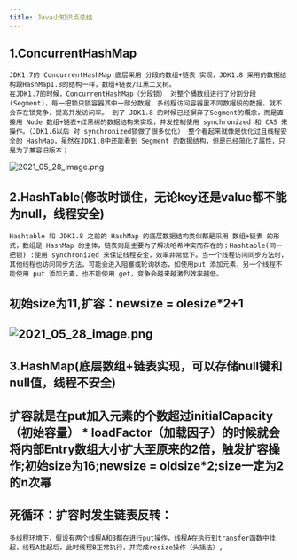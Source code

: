```yaml
---
title: Java小知识点总结
---
```


## 1.ConcurrentHashMap
    JDK1.7的 ConcurrentHashMap 底层采用 分段的数组+链表 实现，JDK1.8 采用的数据结构跟HashMap1.8的结构一样，数组+链表/红黑二叉树。
    在JDK1.7的时候，ConcurrentHashMap（分段锁） 对整个桶数组进行了分割分段(Segment)，每一把锁只锁容器其中一部分数据，多线程访问容器里不同数据段的数据，就不会存在锁竞争，提高并发访问率。 到了 JDK1.8 的时候已经摒弃了Segment的概念，而是直接用 Node 数组+链表+红黑树的数据结构来实现，并发控制使用 synchronized 和 CAS 来操作。（JDK1.6以后 对 synchronized锁做了很多优化） 整个看起来就像是优化过且线程安全的 HashMap，虽然在JDK1.8中还能看到 Segment 的数据结构，但是已经简化了属性，只是为了兼容旧版本；
![2021_05_28_image.png](https://cdn.logseq.com/%2F1e5b0e5f-d368-4a5d-86eb-09a690ee15d72ebdfe18-330b-4a94-9c3f-8595c6f8036e2021_05_28_image.png?Expires=4775811559&Signature=ndwMYbA0GrZLrjG5QJdzRUJp9kNT9qLso7Pume-9xsa2lhkUkQaGZcLaP7dIJfLnCaV-Bu1B~EWqm~Q-ZkiMtizuAZEyw9lJKs1A7DV3NEOlq9u~FDp0t~KbOBP3b785BQYDz3R6VOaKKlCG2njbfcB0xaPulfS6nCE1GbMAvZXIvGINQNO4rmCfVqI9~sdYsGfBJzLn17PJ6kilBpllHOxzQY3TUIoD2X5sLUCO8Zx4hG2s0zFsPDai9A-zoJB0vo60-2O~bWJC2tkaVZ4N7mjA4tISKYVJKgX2zjQCIJRE~jxcr0YygveZimZ0-gStCVmqd~JoE1c4iAHMMklTnw__&Key-Pair-Id=APKAJE5CCD6X7MP6PTEA)
## 2.HashTable(**修改时锁住，无论key还是value都不能为null，线程安全**)
    Hashtable 和 JDK1.8 之前的 HashMap 的底层数据结构类似都是采用 数组+链表 的形式，数组是 HashMap 的主体，链表则是主要为了解决哈希冲突而存在的；Hashtable(同一把锁) :使用 synchronized 来保证线程安全，效率非常低下。当一个线程访问同步方法时，其他线程也访问同步方法，可能会进入阻塞或轮询状态，如使用put 添加元素，另一个线程不能使用 put 添加元素，也不能使用 get，竞争会越来越激烈效率越低。
## 初始size为11,扩容：newsize = olesize*2+1
## ![2021_05_28_image.png](https://cdn.logseq.com/%2F1e5b0e5f-d368-4a5d-86eb-09a690ee15d762a54c9d-96d8-4d28-a8c3-7bd1fc64bfde2021_05_28_image.png?Expires=4775811653&Signature=B4nVBFXQNR9mlcctC~QL21mOPmuweD5t4NzY2g4ADWOn9YcznZSgUwDUgcqE0zeq2iM3SXIl2ZXOsa89ewuJcejP4rOPHC3NJ07dW8NC-IY4uMBj5-nr7ozgTXJGg6QNgYPyeUcrPuQk6gPjaiV6MfbkM03Ql49f8ub-bXZgpiVdtUjKNZoPLaTAjMT7ujU-4oU3hFaUdDxwh2L7PSNeKaSkJ0fYkO5UavCPQQ7pxiY6ii~gKJFGNpZ~mUAkBC3c7M2jXZYwTES9h559YIWAHd4HoaQOWLNaNOVZZ4quRZrAfrcXhcJZd9rO9LOLK0WW6OgtgQIM93X-PRZNpMfoIQ__&Key-Pair-Id=APKAJE5CCD6X7MP6PTEA)
## 3.HashMap(**底层数组+链表实现，可以存储null键和null值，线程不安全**)
## 扩容就是在put加入元素的个数超过initialCapacity（初始容量） * loadFactor（加载因子）的时候就会将内部Entry数组大小扩大至原来的2倍，触发扩容操作;初始size为16;newsize = oldsize*2;size一定为2的n次幂
## 死循环：扩容时发生链表反转：
    多线程环境下，假设有两个线程A和B都在进行put操作，线程A在执行到transfer函数中挂起，线程A挂起后，此时线程B正常执行，并完成resize操作（头插法）,
##
